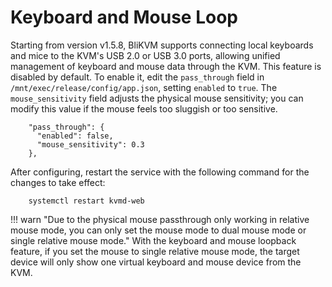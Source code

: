 # **Keyboard and Mouse Loop**

Starting from version v1.5.8, BliKVM supports connecting local keyboards and mice to the KVM's USB 2.0 or USB 3.0 ports, allowing unified management of keyboard and mouse data through the KVM.
This feature is disabled by default. To enable it, edit the `pass_through` field in `/mnt/exec/release/config/app.json`, setting `enabled` to `true`. The `mouse_sensitivity` field adjusts the physical mouse sensitivity; you can modify this value if the mouse feels too sluggish or too sensitive.
```
    "pass_through": {
      "enabled": false,
      "mouse_sensitivity": 0.3
    },
```
After configuring, restart the service with the following command for the changes to take effect:
```
    systemctl restart kvmd-web
```

!!! warn "Due to the physical mouse passthrough only working in relative mouse mode, you can only set the mouse mode to dual mouse mode or single relative mouse mode."
    With the keyboard and mouse loopback feature, if you set the mouse to single relative mouse mode, the target device will only show one virtual keyboard and mouse device from the KVM.